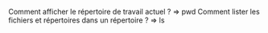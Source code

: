 Comment afficher le répertoire de travail actuel ? => pwd
Comment lister les fichiers et répertoires dans un répertoire ? => ls
	

